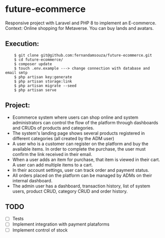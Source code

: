# future-ecommerce
Responsive project with Laravel and PHP 8 to implement an E-commerce.
Context: Online shopping for Metaverse. You can buy lands and avatars.

## Execution:

```
    $ git clone git@github.com:fernandamsouza/future-ecommerce.git
    $ cd future-ecommerce/
    $ composer update
    $ touch .env.example ---> change connection with database and email smtp
    $ php artisan key:generate
    $ php artisan storage:link
    $ php artisan migrate --seed
    $ php artisan serve
```

## Project:

- Ecommerce system where users can shop online and system administrators can control the flow of the platform through dashboards and CRUDs of products and categories.
- The system's landing page shows several products registered in different categories (all created by the ADM user)
- A user who is a customer can register on the platform and buy the available items. In order to complete the purchase, the user must confirm the link received in their email.
- When a user adds an item for purchase, that item is viewed in their cart. A user can add multiple items to a cart.
- In their account settings, user can track order and payment status.
- All orders placed on the platform can be managed by ADMs on their internal dashboard.
- The admin user has a dashboard, transaction history, list of system users, product CRUD, category CRUD and order history.


## TODO

- [ ] Tests
- [ ] Implement integration with payment plataforms
- [ ] Implement control of stock
